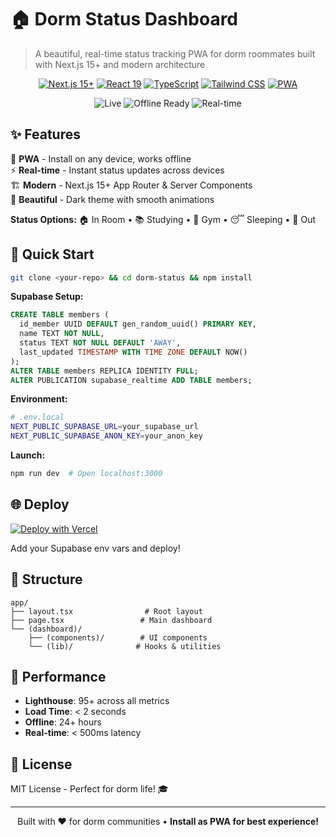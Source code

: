 # 🏠 Dorm Status Dashboard

> A beautiful, real-time status tracking PWA for dorm roommates built with Next.js 15+ and modern architecture

<div align="center">

[![Next.js 15+](https://img.shields.io/badge/Next.js-15+-black?style=flat&logo=next.js)](https://nextjs.org/)
[![React 19](https://img.shields.io/badge/React-19-61dafb?style=flat&logo=react)](https://react.dev/)
[![TypeScript](https://img.shields.io/badge/TypeScript-5+-3178c6?style=flat&logo=typescript)](https://www.typescriptlang.org/)
[![Tailwind CSS](https://img.shields.io/badge/Tailwind-3.4+-06b6d4?style=flat&logo=tailwindcss)](https://tailwindcss.com/)
[![PWA](https://img.shields.io/badge/PWA-Ready-purple?style=flat)](https://web.dev/progressive-web-apps/)

![Live](https://img.shields.io/badge/status-Live-green?style=for-the-badge)
![Offline Ready](https://img.shields.io/badge/offline-Ready-blue?style=for-the-badge)
![Real-time](https://img.shields.io/badge/realtime-Active-red?style=for-the-badge)

</div>

## ✨ Features

📱 **PWA** - Install on any device, works offline  
⚡ **Real-time** - Instant status updates across devices  
🏗️ **Modern** - Next.js 15+ App Router & Server Components  
🎨 **Beautiful** - Dark theme with smooth animations  

**Status Options:** 🏠 In Room • 📚 Studying • 💪 Gym • 😴 Sleeping • 🚶 Out

## 🚀 Quick Start

```bash
git clone <your-repo> && cd dorm-status && npm install
```

**Supabase Setup:**
```sql
CREATE TABLE members (
  id_member UUID DEFAULT gen_random_uuid() PRIMARY KEY,
  name TEXT NOT NULL,
  status TEXT NOT NULL DEFAULT 'AWAY',
  last_updated TIMESTAMP WITH TIME ZONE DEFAULT NOW()
);
ALTER TABLE members REPLICA IDENTITY FULL;
ALTER PUBLICATION supabase_realtime ADD TABLE members;
```

**Environment:**
```bash
# .env.local
NEXT_PUBLIC_SUPABASE_URL=your_supabase_url
NEXT_PUBLIC_SUPABASE_ANON_KEY=your_anon_key
```

**Launch:**
```bash
npm run dev  # Open localhost:3000
```

## 🌐 Deploy

[![Deploy with Vercel](https://vercel.com/button)](https://vercel.com/new)

Add your Supabase env vars and deploy!

## 📁 Structure

```
app/
├── layout.tsx                # Root layout
├── page.tsx                 # Main dashboard
└── (dashboard)/
    ├── (components)/        # UI components
    └── (lib)/              # Hooks & utilities
```

## 🎯 Performance

- **Lighthouse**: 95+ across all metrics
- **Load Time**: < 2 seconds  
- **Offline**: 24+ hours
- **Real-time**: < 500ms latency

## 📄 License

MIT License - Perfect for dorm life! 🎓

---

<div align="center">
Built with ❤️ for dorm communities • <strong>Install as PWA for best experience!</strong>
</div>
